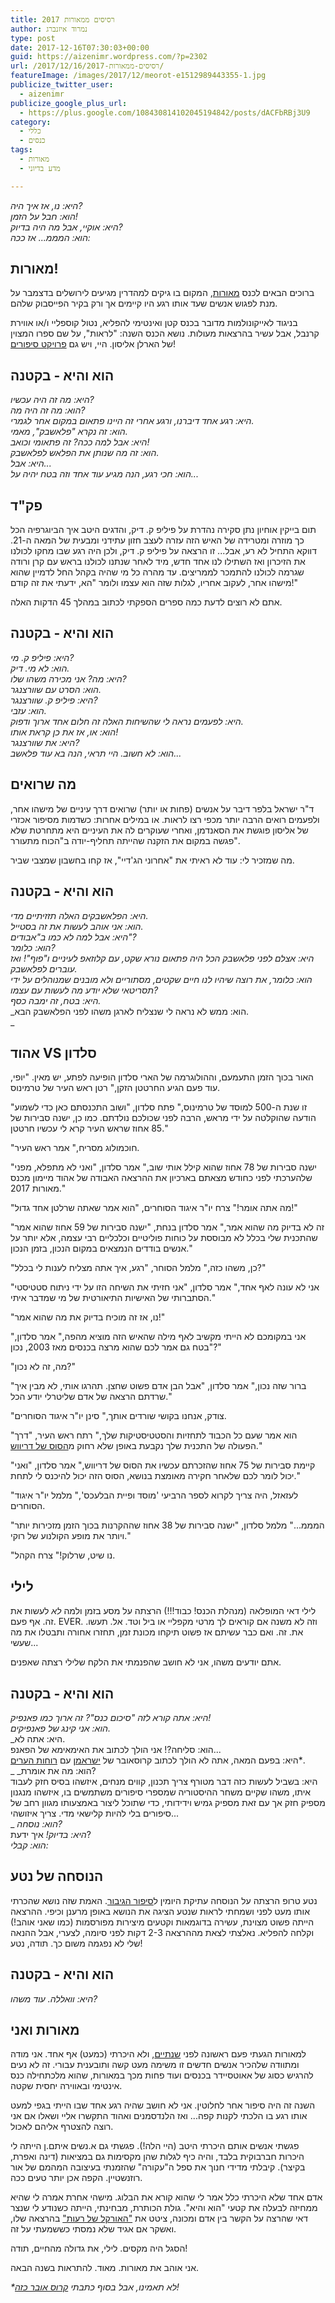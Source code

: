 ```yaml
---
title: רסיסים ממאורות 2017
author: נמרוד איזנברג
type: post
date: 2017-12-16T07:30:03+00:00
guid: https://aizenimr.wordpress.com/?p=2302
url: /2017/12/16/רסיסים-ממאורות-2017/
featureImage: /images/2017/12/meorot-e1512989443355-1.jpg
publicize_twitter_user:
  - aizenimr
publicize_google_plus_url:
  - https://plus.google.com/108430814102045194842/posts/dACFbRBj3U9
category:
  - כללי
  - כנסים
tags:
  - מאורות
  - מדע בדיוני

---
```

_היא: נו, אז איך היה?_  
_הוא: חבל על הזמן!_  
_היא: אוקיי, אבל מה היה בדיוק?_  
_הוא: המממ... אז ככה:_

## מאורות!

ברוכים הבאים לכנס [מאורות][1], המקום בו גיקים למהדרין מגיעים לירושלים בדצמבר על מנת לפגוש אנשים שעד אותו רגע היו קיימים אך ורק בקיר הפייסבוק שלהם.

בניגוד לאייקונולמות מדובר בכנס קטן ואינטימי להפליא, נטול קוספליי ו/או אווירת קרנבל, אבל עשיר בהרצאות מעולות. נושא הכנס השנה: "לראות", על שם ספרו המצוין של הארלן אליסון. היי, ויש גם [פרויקט סיפורים][2]!

## הוא והיא - בקטנה

_היא: מה זה היה עכשיו?_  
_הוא: מה זה היה מה?_  
_היא: רגע אחד דיברנו, ורגע אחרי זה היינו פתאום במקום אחר לגמרי._  
_הוא: זה נקרא "פלאשבק", מאמי._  
_היא: אבל למה ככה? זה פתאומי וכואב!_  
_הוא: זה מה שנותן את הפלאש לפלאשבק._  
_היא: אבל..._  
_הוא: חכי רגע, הנה מגיע עוד אחד וזה בטח יהיה על..._

## פק"ד

<p class="speakers">
  תום בייקין אוחיון נתן סקירה נהדרת על פיליפ ק. דיק, והדגים היטב איך הביוגרפיה הכל כך מוזרה ומטרידה של האיש הזה עזרה לעצב חזון עתידני ומבעית של המאה ה-21. דווקא התחיל לא רע, אבל... זו הרצאה על פיליפ ק. דיק, ולכן היה רגע שבו מחקו לכולנו את הזיכרון ואז השתילו לנו אחד חדש, מיד לאחר שנתנו לכולנו בראש עם קרן ורודה שגרמה לכולנו להתמכר לממריצים. עד מהרה כל מי שהיה בקהל החל לדמיין שהוא מישהו אחר, לעקוב אחריו, לגלות שזה הוא עצמו ולומר "הא, ידעתי את זה קודם!"
</p>

אתם לא רוצים לדעת כמה ספרים הספקתי לכתוב במהלך 45 הדקות האלה.

## הוא והיא - בקטנה

_היא: פיליפ ק. מי?_  
_הוא: לא מי. דיק.  
היא: מה? אני מכירה משהו שלו?  
הוא: הסרט עם שוורצנגר._  
_היא: פיליפ ק. שוורצנגר?_  
_הוא: עזבי._  
_היא: לפעמים נראה לי שהשיחות האלה זה חלום אחד ארוך ודפוק._  
_הוא: או, אז את כן קראת אותו!_  
_היא: את שוורצנגר?_  
_הוא: לא חשוב. היי תראי, הנה בא עוד פלאשב..._

## מה שרואים

<p class="speakers">
  ד"ר ישראל בלפר דיבר על אנשים (פחות או יותר) שרואים דרך עיניים של מישהו אחר, ולפעמים רואים הרבה יותר מכפי רצו לראות. או במילים אחרות: כשדמות מסיפור אכזרי של אליסון פוגשת את הסאנדמן, ואחרי שעוקרים לה את העיניים היא מתחרטת שלא פגשה במקום את הזקנה שהייתה תחליף-יודה ב"הכוח מתעורר".
</p>

מה שמזכיר לי: עוד לא ראיתי את "אחרוני הג'דיי", אז קחו בחשבון שמצבי שביר.

## הוא והיא - בקטנה

_היא: הפלאשבקים האלה תזזיתיים מדי._  
 _הוא: אני אוהב לעשות את זה בסטייל._  
 _היא: אבל למה לא כמו ב"אבודים"?_  
 _הוא: כלומר?_  
 _היא: אצלם לפני פלאשבק הכל היה פתאום נורא שקט, עם קלוזאפ לעיניים ו"פוף"! ואז עוברים לפלאשבק._  
 _הוא: כלומר, את רוצה שיהיו לנו חיים שקטים, מסתוריים ולא מובנים שמנוהלים על ידי תסריטאי שלא יודע מה לעשות עם עצמו?_  
 _היא: בטח, זה ימבה כסף._  
 _הוא: ממש לא נראה לי שנצליח לארגן משהו לפני הפלאשבק הבא.  
_ 

## אהוד VS סלדון

האור בכוך הזמן התעמעם, וההולוגרמה של הארי סלדון הופיעה לפתע, יש מאין. "יופי, עוד פעם הגיע החרטטן הזקן," רטן ראש העיר של טרמינוס.

"זו שנת ה-500 למוסד של טרמינוס," פתח סלדון, "ושוב התכנסתם כאן כדי לשמוע הודעה שהוקלטה על ידי מראש, הרבה לפני שכולכם נולדתם. כמו כן, ישנה סבירות של 85 אחוז שראש העיר קרא לי עכשיו חרטטן."

"חוכמולוג מסריח," אמר ראש העיר.

"ישנה סבירות של 78 אחוז שהוא קילל אותי שוב," אמר סלדון, "ואני לא מתפלא, מפני שלהערכתי לפני כחודש מצאתם בארכיון את ההרצאה האבודה של אהוד מיימון מכנס מאורות 2017."

"מה אתה אומר!" צרח יו"ר איגוד הסוחרים, "הוא אמר שאתה שרלטן אחד גדול!"

"זה לא בדיוק מה שהוא אמר," אמר סלדון בנחת, "ישנה סבירות של 59 אחוז שהוא אמר שהתכנית שלי בכלל לא מבוססת על כוחות פוליטיים וכלכליים רבי עצמה, אלא יותר על אנשים בודדים הנמצאים במקום הנכון, בזמן הנכון."

"כן, משהו כזה," מלמל הסוחר, "רגע, איך אתה מצליח לענות לי בכלל?"

"אני לא עונה לאף אחד," אמר סלדון, "אני חזיתי את השיחה הזו על ידי ניתוח סטטיסטי הסתברותי של האישיות התיאורטית של מי שמדבר איתי."

"נו, אז זה מוכיח בדיוק את מה שהוא אמר!"

"אני במקומכם לא הייתי מקשיב לאף מילה שהאיש הזה מוציא מהפה," אמר סלדון, "בטח גם אמר לכם שהוא מרצה בכנסים מאז 2003, נכון?"

"מה, זה לא נכון?"

"ברור שזה נכון," אמר סלדון, "אבל הבן אדם פשוט שחצן. תהרגו אותי, לא מבין איך שרדתם הרצאה של אדם שליטרלי יודע הכל."

"צודק, אנחנו בקושי שורדים אותך," סינן יו"ר איגוד הסוחרים.

"הוא אמר שעם כל הכבוד לתחזיות והסטטיסטיקות שלך," רתח ראש העיר, "דרך הפעולה של התכנית שלך נקבעת באופן שלא רחוק מ[הסוס של דריווש][3]."

"קיימת סבירות של 75 אחוז שהזכרתם עכשיו את הסוס של דריווש," אמר סלדון, "ואני יכול לומר לכם שלאחר חקירה מאומצת בנושא, הסוס הזה יכול להיכנס לי לתחת."

"לעזאזל, היה צריך לקרוא לספר הרביעי 'מוסד ופיית הבלעכס'," מלמל יו"ר איגוד הסוחרים.

"המממ..." מלמל סלדון, "ישנה סבירות של 38 אחוז שההקרנות בכוך הזמן מזכירות יותר ויותר את מופע הקולנוע של רוקי."

"נו שיט, שרלוק!" צרח הקהל.

## לילי

לילי דאי המופלאה (מנהלת הכנס! כבוד!!!) הרצתה על מסע בזמן ולמה _לא_ לעשות את זה. אף פעם. EVER. וזה לא משנה אם קוראים לך מרטי מקפליי או ביל וטד. אל. תעשו. את. זה. ואם כבר עשיתם אז פשוט תיקחו מכונת זמן, תחזרו אחורה ותבטלו את מה שעשי...

אתם יודעים משהו, אני לא חושב שהפנמתי את הלקח שלילי רצתה שאפנים.

## הוא והיא - בקטנה

_היא: אתה קורא לזה "סיכום כנס"? זה ארוך כמו פאנפיק!_  
 _הוא: אני קינג של פאנפיקים._  
 _היא: אתה לא.  
הוא: סליחה?! אני הולך לכתוב את האימאימא של הפאנפ...  
היא: בפעם המאה, אתה לא הולך לכתוב קרוסאובר של [ישראמן][4] עם [רוחות הערים][5]*.  
_ _הוא: מה את אומרת?  
היא: בשביל לעשות כזה דבר מטורף צריך תכנון, קווים מנחים, איזשהו בסיס חזק לעבוד איתו, משהו שקיים משחר ההיסטוריה שמספרי סיפורים משתמשים בו, איזשהו מנגנון מספיק חזק אך עם זאת מספיק גמיש וידידותי, כדי שתוכל ליצור באמצעותו מגוון רחב של סיפורים בלי להיות קלישאי מדי. צריך איזושהי...  
_ _הוא: נוסחה?  
היא: בדיוק!_ איך ידעת?  
_הוא: קבלי:_

## הנוסחה של נטע

נטע טרופ הרצתה על הנוסחה עתיקת היומין ל[סיפור הגיבור][6]. האמת שזה נושא שהכרתי אותו מעט לפני ושמחתי לראות שנטע הציגה את הנושא באופן מרענן וכיפי. ההרצאה הייתה פשוט מצוינת, עשירה בדוגמאות וקטעים מיצירות מפורסמות (כמו שאני אוהב!) וקלחה להפליא. נאלצתי לצאת מההרצאה 2-3 דקות לפני סיומה, לצערי, אבל ההנאה שלי לא נפגמה משום כך. תודה, נטע!

## הוא והיא - בקטנה

_היא: וואללה. עוד משהו?_

## מאורות ואני

למאורות הגעתי פעם ראשונה לפני [שנתיים][7], ולא היכרתי (כמעט) אף אחד. אני מודה ומתוודה שלהכיר אנשים חדשים זו משימה מעט קשה ותובענית עבורי. זה לא נעים להרגיש כסוג של אאוטסיידר בכנסים ועוד פחות מכך במאורות, שהוא מלכתחילה כנס אינטימי ובאווירה יחסית שקטה.

השנה זה היה סיפור אחר לחלוטין. אני לא חושב שהיה רגע אחד שבו הייתי בגפי למעט אותו רגע בו הלכתי לקנות קפה... ואז הלנדסמנים ואהוד התקשרו אליי ושאלו אם אני רוצה להצטרף אליהם לאכול.

פגשתי אנשים אותם היכרתי היטב (היי הלה!). פגשתי גם א.נשים איתם.ן הייתה לי היכרות חברבוקית בלבד, והיה כיף לגלות שהן מקסימות גם במציאות (דינה ואפרת, בקיצר). קיבלתי מדידי חנוך את ספל ה"עקורה" שהזמנתי בעיצובה המהמם של אור רוזנשטיין. הקפה אכן יותר טעים ככה.

אדם אחד שלא היכרתי כלל אמר לי שהוא קורא את הבלוג. מישהי אחרת אמרה לי שהיא ממחיזה לבעלה את קטעי "הוא והיא". גולת הכותרת, מבחינתי, הייתה כשנודע לי שנצר דאי שהרצה על הקשר בין אדם ומכונה, ציטט את ["האורקל של רעות"][8] בהרצאה שלו, ואשקר אם אגיד שלא נמסתי כששמעתי על זה.

הסגל היה מקסים. לילי, את גדולה מהחיים, תודה!

אני אוהב את מאורות. מאוד. להתראות בשנה הבאה.

_*לא תאמינו, אבל בסוף כתבתי [קרוס אובר כזה][9]!_

 [1]: https://meorot.sf-f.org.il/2017/
 [2]: https://meorot.sf-f.org.il/2017/%d7%a4%d7%a8%d7%95%d7%99%d7%a7%d7%98-%d7%94%d7%a1%d7%99%d7%a4%d7%95%d7%a8%d7%99%d7%9d/
 [3]: https://en.wikipedia.org/wiki/Darius_The_Great#Accession
 [4]: /2019/08/08/%d7%a2%d7%9c%d7%99%d7%99%d7%aa%d7%95-%d7%a9%d7%9c-%d7%99%d7%a9%d7%a8%d7%90%d7%9e%d7%9f-%d7%a1%d7%99%d7%a4%d7%95%d7%a8/
 [5]: http://rotemwrites.com/?page_id=119
 [6]: https://he.wikipedia.org/wiki/%D7%9E%D7%A1%D7%A2_%D7%94%D7%92%D7%99%D7%91%D7%95%D7%A8
 [7]: /2015/12/12/%d7%a8%d7%a1%d7%99%d7%a1%d7%99%d7%9d-%d7%9e%d7%9e%d7%90%d7%95%d7%a8%d7%95%d7%aa-2015/
 [8]: https://meorot.sf-f.org.il/2017/stories_project/%D7%94%D7%90%D7%95%D7%A8%D7%A7%D7%9C-%D7%A9%D7%9C-%D7%A8%D7%A2%D7%95%D7%AA-%D7%A0%D7%9E%D7%A8%D7%95%D7%93-%D7%90%D7%99%D7%96%D7%A0%D7%91%D7%A8%D7%92/
 [9]: /2020/03/25/%d7%a7%d7%a4%d7%94-%d7%91%d7%95%d7%a5-%d7%a4%d7%90%d7%a0%d7%a4%d7%99%d7%a7/